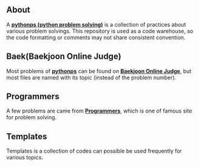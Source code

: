 ## About

A [**pythonps (python problem solving)**](https://github.com/Alfred-Walker/pythonps) is a collection of practices about various problem solvings. This repository is used as a code warehouse, so the code formatting or comments may not share consistent convention.



## Baek(Baekjoon Online Judge)

Most problems of [**pythonps**](https://github.com/Alfred-Walker/pythonps) can be found on [**Baekjoon Online Judge**](https://www.acmicpc.net/), but most files are named with its topic (instead of the problem number).


## Programmers

A few problems are came from [**Programmers**](https://programmers.co.kr/), which is one of famous site for problem solving.


## Templates

Templates is a collection of codes can possible be used frequently for various topics.
